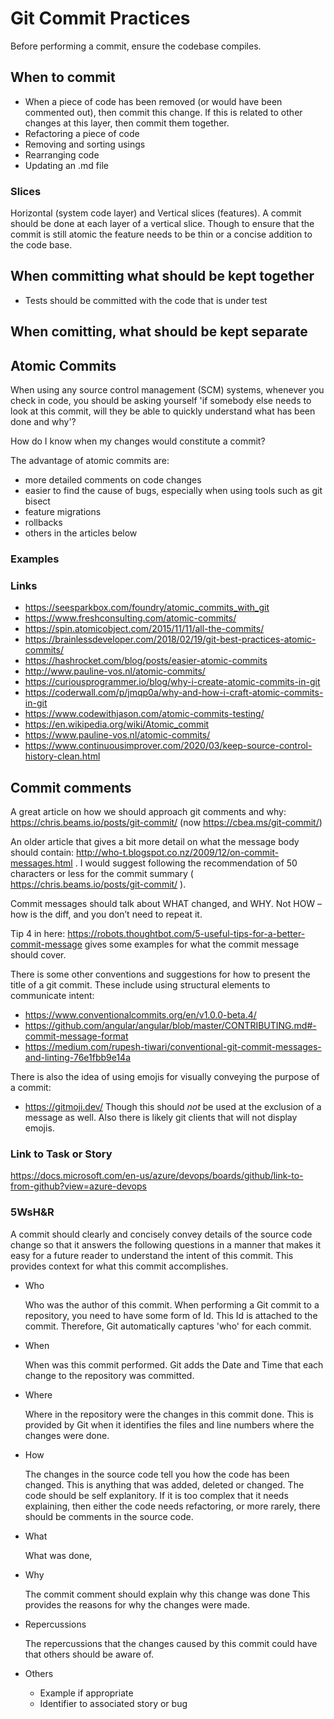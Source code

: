 # Git Commit Practices

Before performing a commit, ensure the codebase compiles.

## When to commit

- When a piece of code has been removed (or would have been commented out), then commit this change. If this is related to other changes at this layer, then commit them together.
- Refactoring a piece of code
- Removing and sorting usings
- Rearranging code
- Updating an .md file

### Slices

Horizontal (system code layer) and Vertical slices (features). A commit should be done at each layer of a vertical slice. Though to ensure that the commit is still atomic the feature needs to be thin or a concise addition to the code base.

## When committing what should be kept together

- Tests should be committed with the code that is under test

## When comitting, what should be kept separate

## Atomic Commits

When using any source control management (SCM) systems, whenever you check in code, you should be asking yourself 'if somebody else needs to look at this commit, will they be able to quickly understand what has been done and why'?

How do I know when my changes would constitute a commit?



The advantage of atomic commits are:
 - more detailed comments on code changes
 - easier to find the cause of bugs, especially when using tools such as git bisect
 - feature migrations
 - rollbacks
 - others in the articles below

### Examples


### Links

 - https://seesparkbox.com/foundry/atomic_commits_with_git
 - https://www.freshconsulting.com/atomic-commits/
 - https://spin.atomicobject.com/2015/11/11/all-the-commits/
 - https://brainlessdeveloper.com/2018/02/19/git-best-practices-atomic-commits/
 - https://hashrocket.com/blog/posts/easier-atomic-commits
 - http://www.pauline-vos.nl/atomic-commits/
 - https://curiousprogrammer.io/blog/why-i-create-atomic-commits-in-git
 - https://coderwall.com/p/jmqp0a/why-and-how-i-craft-atomic-commits-in-git
 - https://www.codewithjason.com/atomic-commits-testing/
 - https://en.wikipedia.org/wiki/Atomic_commit
 - https://www.pauline-vos.nl/atomic-commits/
 - https://www.continuousimprover.com/2020/03/keep-source-control-history-clean.html

## Commit comments

A great article on how we should approach git comments and why: https://chris.beams.io/posts/git-commit/ (now https://cbea.ms/git-commit/)

An older article that gives a bit more detail on what the message body should contain: http://who-t.blogspot.co.nz/2009/12/on-commit-messages.html . I would suggest following the recommendation of 50 characters or less for the commit summary ( https://chris.beams.io/posts/git-commit/ ).

Commit messages should talk about WHAT changed, and WHY. Not HOW – how is the diff, and you don’t need to repeat it.

Tip 4 in here: https://robots.thoughtbot.com/5-useful-tips-for-a-better-commit-message gives some examples for what the commit message should cover.


There is some other conventions and suggestions for how to present the title of a git commit.
These include using structural elements to communicate intent:
 - https://www.conventionalcommits.org/en/v1.0.0-beta.4/
 - https://github.com/angular/angular/blob/master/CONTRIBUTING.md#-commit-message-format
 - https://medium.com/rupesh-tiwari/conventional-git-commit-messages-and-linting-76e1fbb9e14a

There is also the idea of using emojis for visually conveying the purpose of a commit:
 - https://gitmoji.dev/
Though this should _not_ be used at the exclusion of a message as well.
Also there is likely git clients that will not display emojis.

### Link to Task or Story

https://docs.microsoft.com/en-us/azure/devops/boards/github/link-to-from-github?view=azure-devops

### 5WsH&R

A commit should clearly and concisely convey details of the source code change so that it answers the following questions in a manner that makes it easy for a future reader to understand the intent of this commit. This provides context for what this commit accomplishes.

 - Who
 
   Who was the author of this commit. When performing a Git commit to a repository, you need to have some form of Id. This Id is attached to the commit. Therefore, Git automatically captures 'who' for each commit.
   
 - When
 
   When was this commit performed. Git adds the Date and Time that each change to the repository was committed.
 
 - Where
 
   Where in the repository were the changes in this commit done. This is provided by Git when it identifies the files and line numbers where the changes were done.
 
 - How
 
   The changes in the source code tell you how the code has been changed. This is anything that was added, deleted or changed. The code should be self explanitory. If it is too complex that it needs explaining, then either the code needs refactoring, or more rarely, there should be comments in the source code.
 
 - What
 
   What was done, 
 
 - Why
 
   The commit comment should explain why this change was done
   This provides the reasons for why the changes were made.
 
 - Repercussions
 
   The repercussions that the changes caused by this commit could have that others should be aware of.

 - Others
   - Example if appropriate
   - Identifier to associated story or bug
